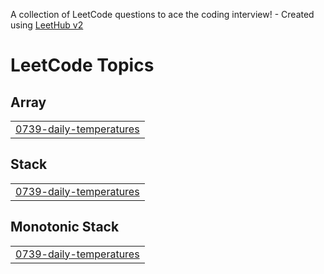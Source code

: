 A collection of LeetCode questions to ace the coding interview! - Created using [LeetHub v2](https://github.com/arunbhardwaj/LeetHub-2.0)
<!---LeetCode Topics Start-->
# LeetCode Topics
## Array
|  |
| ------- |
| [0739-daily-temperatures](https://github.com/sahilkumar028/leetcode-problems/tree/master/0739-daily-temperatures) |
## Stack
|  |
| ------- |
| [0739-daily-temperatures](https://github.com/sahilkumar028/leetcode-problems/tree/master/0739-daily-temperatures) |
## Monotonic Stack
|  |
| ------- |
| [0739-daily-temperatures](https://github.com/sahilkumar028/leetcode-problems/tree/master/0739-daily-temperatures) |
<!---LeetCode Topics End-->